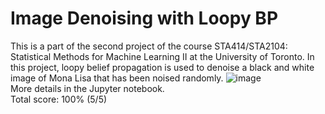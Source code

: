 # Image Denoising with Loopy BP
This is a part of the second project of the course STA414/STA2104: Statistical Methods for Machine Learning II at the University of Toronto. In this project, loopy belief propagation is used to denoise a black and white image of Mona Lisa that has been noised randomly. 
![image](https://user-images.githubusercontent.com/74214220/176751225-9f9424c2-93c0-40fe-b82e-bfb72b5fd083.png) \
More details in the Jupyter notebook.\
Total score: 100% (5/5)
